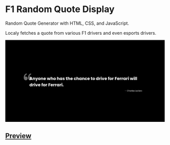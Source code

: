# F1 Random Quote Display
Random Quote Generator with HTML, CSS, and JavaScript.

Localy fetches a quote from various F1 drivers and even esports drivers.

![](https://raw.githubusercontent.com/Crucial-hash/f1-random-quote-display/main/image.png)

## [Preview](https://crucial-hash.github.io/f1-random-quote-display/)